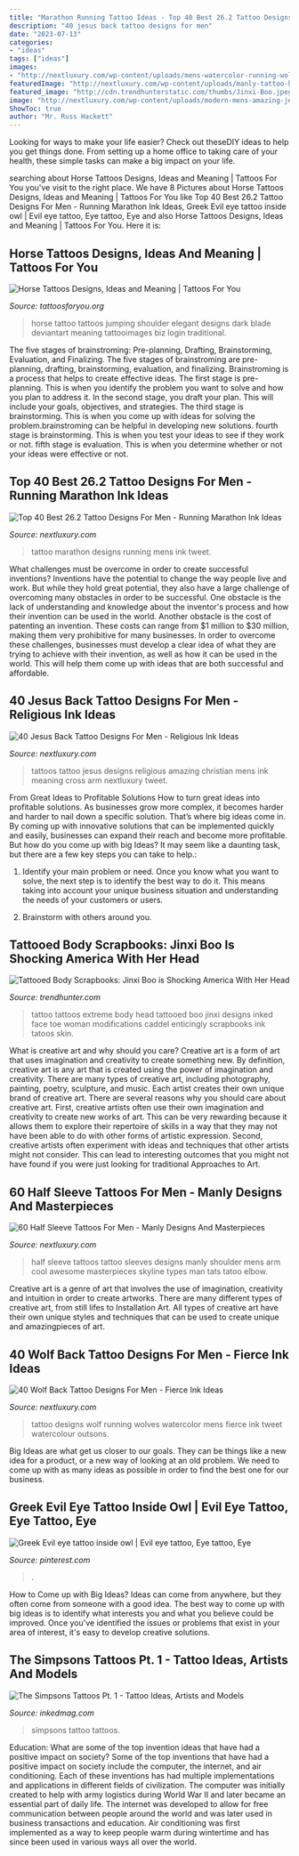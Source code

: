 ```yaml
---
title: "Marathon Running Tattoo Ideas - Top 40 Best 26.2 Tattoo Designs For Men"
description: "40 jesus back tattoo designs for men"
date: "2023-07-13"
categories:
- "ideas"
tags: ["ideas"]
images:
- "http://nextluxury.com/wp-content/uploads/mens-watercolor-running-wolves-back-tattoo-designs.jpg"
featuredImage: "http://nextluxury.com/wp-content/uploads/manly-tattoo-half-sleeves.jpg"
featured_image: "http://cdn.trendhunterstatic.com/thumbs/Jinxi-Boo.jpeg"
image: "http://nextluxury.com/wp-content/uploads/modern-mens-amazing-jesus-full-back-tattoo-designs.jpg"
ShowToc: true
author: "Mr. Russ Hackett"
---
```



Looking for ways to make your life easier? Check out theseDIY ideas to help you get things done. From setting up a home office to taking care of your health, these simple tasks can make a big impact on your life.

	

		
searching about Horse Tattoos Designs, Ideas and Meaning | Tattoos For You you've visit to the right place. We have 8 Pictures about Horse Tattoos Designs, Ideas and Meaning | Tattoos For You like Top 40 Best 26.2 Tattoo Designs For Men - Running Marathon Ink Ideas, Greek Evil eye tattoo inside owl | Evil eye tattoo, Eye tattoo, Eye and also Horse Tattoos Designs, Ideas and Meaning | Tattoos For You. Here it is:
		
    
## Horse Tattoos Designs, Ideas And Meaning | Tattoos For You

<img loading=lazy src="http://www.tattoosforyou.org/wp-content/uploads/2013/10/Horse-Tattoos-For-Women.jpg" onerror="this.onerror=null;this.src='https://tse3.mm.bing.net/th?id=OIP.hHZmYLhUmqt9djG4mf-YeQHaE8&amp;pid=15.1';" alt="Horse Tattoos Designs, Ideas and Meaning | Tattoos For You">

_Source: tattoosforyou.org_

>horse tattoo tattoos jumping shoulder elegant designs dark blade deviantart meaning tattooimages biz login traditional. 

	

The five stages of brainstroming: Pre-planning, Drafting, Brainstorming, Evaluation, and Finalizing.
The five stages of brainstroming are pre-planning, drafting, brainstorming, evaluation, and finalizing. Brainstroming is a process that helps to create effective ideas. The first stage is pre-planning. This is when you identify the problem you want to solve and how you plan to address it. In the second stage, you draft your plan. This will include your goals, objectives, and strategies. The third stage is brainstorming. This is when you come up with ideas for solving the problem.brainstroming can be helpful in developing new solutions. fourth stage is brainstorming. This is when you test your ideas to see if they work or not. fifth stage is evaluation. This is when you determine whether or not your ideas were effective or not.

    
## Top 40 Best 26.2 Tattoo Designs For Men - Running Marathon Ink Ideas

<img loading=lazy src="http://nextluxury.com/wp-content/uploads/run-26-2-tattoo-designs-for-men.jpg" onerror="this.onerror=null;this.src='https://tse3.mm.bing.net/th?id=OIP.4k6l14H4V7dU4yYdc-rt3AHaHa&amp;pid=15.1';" alt="Top 40 Best 26.2 Tattoo Designs For Men - Running Marathon Ink Ideas">

_Source: nextluxury.com_

>tattoo marathon designs running mens ink tweet. 

	

What challenges must be overcome in order to create successful inventions?
Inventions have the potential to change the way people live and work. But while they hold great potential, they also have a large challenge of overcoming many obstacles in order to be successful. One obstacle is the lack of understanding and knowledge about the inventor's process and how their invention can be used in the world. Another obstacle is the cost of patenting an invention. These costs can range from $1 million to $30 million, making them very prohibitive for many businesses. In order to overcome these challenges, businesses must develop a clear idea of what they are trying to achieve with their invention, as well as how it can be used in the world. This will help them come up with ideas that are both successful and affordable.

    
## 40 Jesus Back Tattoo Designs For Men - Religious Ink Ideas

<img loading=lazy src="http://nextluxury.com/wp-content/uploads/modern-mens-amazing-jesus-full-back-tattoo-designs.jpg" onerror="this.onerror=null;this.src='https://tse2.mm.bing.net/th?id=OIP.4de9-X6MojkNAtQ8ng2M_QHaHT&amp;pid=15.1';" alt="40 Jesus Back Tattoo Designs For Men - Religious Ink Ideas">

_Source: nextluxury.com_

>tattoos tattoo jesus designs religious amazing christian mens ink meaning cross arm nextluxury tweet. 

	

From Great Ideas to Profitable Solutions
How to turn great ideas into profitable solutions. As businesses grow more complex, it becomes harder and harder to nail down a specific solution. That’s where big ideas come in. By coming up with innovative solutions that can be implemented quickly and easily, businesses can expand their reach and become more profitable.
But how do you come up with big Ideas? It may seem like a daunting task, but there are a few key steps you can take to help.:

1) Identify your main problem or need. Once you know what you want to solve, the next step is to identify the best way to do it. This means taking into account your unique business situation and understanding the needs of your customers or users.

2) Brainstorm with others around you.

    
## Tattooed Body Scrapbooks: Jinxi Boo Is Shocking America With Her Head

<img loading=lazy src="http://cdn.trendhunterstatic.com/thumbs/Jinxi-Boo.jpeg" onerror="this.onerror=null;this.src='https://tse4.mm.bing.net/th?id=OIP.AoVelzDduxNL-gtIsP6tygHaLH&amp;pid=15.1';" alt="Tattooed Body Scrapbooks: Jinxi Boo is Shocking America With Her Head">

_Source: trendhunter.com_

>tattoo tattoos extreme body head tattooed boo jinxi designs inked face toe woman modifications caddel enticingly scrapbooks ink tatoos skin. 

	

What is creative art and why should you care?
Creative art is a form of art that uses imagination and creativity to create something new. By definition, creative art is any art that is created using the power of imagination and creativity. There are many types of creative art, including photography, painting, poetry, sculpture, and music. Each artist creates their own unique brand of creative art.
There are several reasons why you should care about creative art. First, creative artists often use their own imagination and creativity to create new works of art. This can be very rewarding because it allows them to explore their repertoire of skills in a way that they may not have been able to do with other forms of artistic expression. Second, creative artists often experiment with ideas and techniques that other artists might not consider. This can lead to interesting outcomes that you might not have found if you were just looking for traditional Approaches to Art.

    
## 60 Half Sleeve Tattoos For Men - Manly Designs And Masterpieces

<img loading=lazy src="http://nextluxury.com/wp-content/uploads/manly-tattoo-half-sleeves.jpg" onerror="this.onerror=null;this.src='https://tse4.mm.bing.net/th?id=OIP.nXmsDMWerxCClThmYh9G5gAAAA&amp;pid=15.1';" alt="60 Half Sleeve Tattoos For Men - Manly Designs And Masterpieces">

_Source: nextluxury.com_

>half sleeve tattoos tattoo sleeves designs manly shoulder mens arm cool awesome masterpieces skyline types man tats tatoo elbow. 

	

Creative art is a genre of art that involves the use of imagination, creativity and intuition in order to create artworks. There are many different types of creative art, from still lifes to Installation Art. All types of creative art have their own unique styles and techniques that can be used to create unique and amazingpieces of art.

    
## 40 Wolf Back Tattoo Designs For Men - Fierce Ink Ideas

<img loading=lazy src="http://nextluxury.com/wp-content/uploads/mens-watercolor-running-wolves-back-tattoo-designs.jpg" onerror="this.onerror=null;this.src='https://tse2.mm.bing.net/th?id=OIP.wfvPYM9ALutG0_9T4w2YkwHaHa&amp;pid=15.1';" alt="40 Wolf Back Tattoo Designs For Men - Fierce Ink Ideas">

_Source: nextluxury.com_

>tattoo designs wolf running wolves watercolor mens fierce ink tweet watercolour outsons. 

	

Big Ideas are what get us closer to our goals. They can be things like a new idea for a product, or a new way of looking at an old problem. We need to come up with as many ideas as possible in order to find the best one for our business.

    
## Greek Evil Eye Tattoo Inside Owl | Evil Eye Tattoo, Eye Tattoo, Eye

<img loading=lazy src="https://i.pinimg.com/736x/05/76/a9/0576a92579c73589c434d4c171a94651.jpg" onerror="this.onerror=null;this.src='https://tse3.mm.bing.net/th?id=OIP.48bMLWmudNLQR6wXT36EqwHaJ3&amp;pid=15.1';" alt="Greek Evil eye tattoo inside owl | Evil eye tattoo, Eye tattoo, Eye">

_Source: pinterest.com_

>. 

	

How to Come up with Big Ideas?
Ideas can come from anywhere, but they often come from someone with a good idea. The best way to come up with big ideas is to identify what interests you and what you believe could be improved. Once you've identified the issues or problems that exist in your area of interest, it's easy to develop creative solutions.

    
## The Simpsons Tattoos Pt. 1 - Tattoo Ideas, Artists And Models

<img loading=lazy src="https://www.inkedmag.com/.image/t_share/MTU5MDMyODI3OTIzNzM2MjEz/feature.jpg" onerror="this.onerror=null;this.src='https://tse1.mm.bing.net/th?id=OIP.qkiGuMqHnLAovqxCZrcPrwHaHb&amp;pid=15.1';" alt="The Simpsons Tattoos Pt. 1 - Tattoo Ideas, Artists and Models">

_Source: inkedmag.com_

>simpsons tattoo tattoos. 

	

Education: What are some of the top invention ideas that have had a positive impact on society?
Some of the top inventions that have had a positive impact on society include the computer, the internet, and air conditioning. Each of these inventions has had multiple implementations and applications in different fields of civilization. The computer was initially created to help with army logistics during World War II and later became an essential part of daily life. The internet was developed to allow for free communication between people around the world and was later used in business transactions and education. Air conditioning was first implemented as a way to keep people warm during wintertime and has since been used in various ways all over the world.

